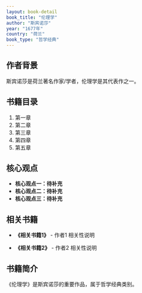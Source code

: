 ```yaml
---
layout: book-detail
book_title: "伦理学"
author: "斯宾诺莎"
year: "1677年"
country: "荷兰"
book_type: "哲学经典"
---
```


## 作者背景

斯宾诺莎是荷兰著名作家/学者，伦理学是其代表作之一。

## 书籍目录

1. 第一章
2. 第二章
3. 第三章
4. 第四章
5. 第五章

## 核心观点

- **核心观点一：待补充**
- **核心观点二：待补充**
- **核心观点三：待补充**

## 相关书籍

- **《相关书籍1》** - 作者1
  相关性说明

- **《相关书籍2》** - 作者2
  相关性说明


## 书籍简介

《伦理学》是斯宾诺莎的重要作品，属于哲学经典类别。
